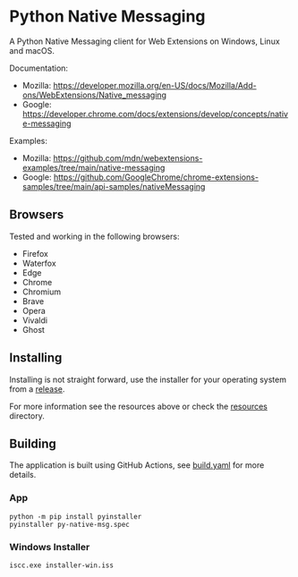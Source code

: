 # Python Native Messaging

A Python Native Messaging client for Web Extensions on Windows, Linux and macOS.

Documentation:

- Mozilla: https://developer.mozilla.org/en-US/docs/Mozilla/Add-ons/WebExtensions/Native_messaging
- Google: https://developer.chrome.com/docs/extensions/develop/concepts/native-messaging

Examples:

- Mozilla: https://github.com/mdn/webextensions-examples/tree/main/native-messaging
- Google: https://github.com/GoogleChrome/chrome-extensions-samples/tree/main/api-samples/nativeMessaging

## Browsers

Tested and working in the following browsers:

- Firefox
- Waterfox
- Edge
- Chrome
- Chromium
- Brave
- Opera
- Vivaldi
- Ghost

## Installing

Installing is not straight forward, use the installer for your operating system from a [release](/releases/latest).

For more information see the resources above or check the [resources](resources) directory.

## Building

The application is built using GitHub Actions, see [build.yaml](.github%2Fworkflows%2Fbuild.yaml) for more details.

### App

```shell
python -m pip install pyinstaller
pyinstaller py-native-msg.spec
```

### Windows Installer

```shell
iscc.exe installer-win.iss
```
